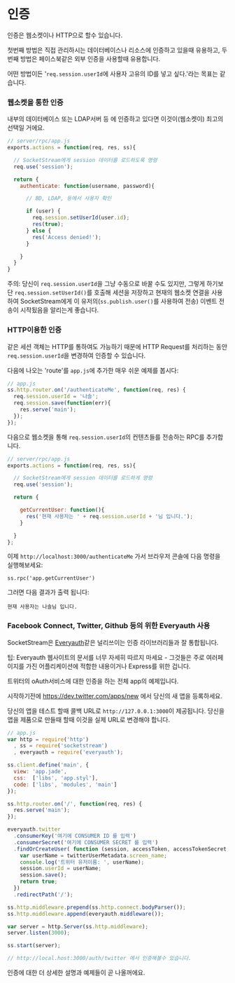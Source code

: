 <!---# Authentication-->
# 인증

<!--Users can be authenticated in two ways: over the websocket or over HTTP.-->
인증은 웹소켓이나 HTTP으로 할수 있습니다.

<!--The first option is useful if you're authenticating against a backend database or other resource you control, the second if you're using a third-party service such as Facebook Connect.-->
첫번째 방법은 직접 관리하시는 데이터베이스나 리소스에 인증하고 있을때  유용하고, 두번째 방법은 페이스북같은 외부 인증을 사용할때 유용합니다.

<!--Either way, the goal is the same: to update `req.session.userId` with the user's unique ID.-->
어떤 방법이든 '`req.session.userId`에 사용자 고유의 ID를 넣고 싶다.'라는 목표는 같습니다.

<!---### Authenticating over websockets-->
### 웹소켓을 통한 인증

<!--This is the best choice if you're authenticating against an internal database or LDAP server, etc.-->
내부의 데이터베이스 또는 LDAP서버 등 에 인증하고 있다면 이것이(웹소켓이) 최고의 선택일 거에요.

```javascript
// server/rpc/app.js
exports.actions = function(req, res, ss){

  // SocketStream에게 session 데이터를 로드하도록 명령
  req.use('session');

  return {
    authenticate: function(username, password){

      // BD, LDAP, 등에서 사용자 확인

      if (user) {
        req.session.setUserId(user.id);
        res(true);
      } else {
        res('Access denied!');
      }

    }
  }
}

```
<!--
  // tell SocketStream to load session data
      // lookup user in DB, LDAP, etc
-->
<!--Note: You could just set`req.session.userId` manually, but calling the `req.session.setUserId()` function saves the session and notifies SocketStream to immediately start sending events for this user (sent using `ss.publish.user()`) over the current websocket connection.-->
주의: 당신이 `req.session.userId`을 그냥 수동으로 바꿀 수도 있지만, 그렇게 하기보단 `req.session.setUserId()`를 호출해 세션을 저장하고 현재의 웹소켓 연결을 사용하여 SocketStream에게 이 유저의(`ss.publish.user()`를 사용하여 전송) 이벤트 전송이 시작됬음을 알리는게 좋습니다.

<!---### Authenticating using HTTP-->
### HTTP이용한 인증

<!--Since the same session object is also available over HTTP you may easily authenticate a user by updating `req.session.userId` whilst processing a HTTP request.-->
같은 세션 객체는 HTTP를 통하여도 가능하기 때문에 HTTP Request를 처리하는 동안 `req.session.userId`을 변경하여 인증할 수 있습니다.

<!--Let's look at a very simple example by adding the following 'route' to `app.js`:-->
다음에 나오는 'route'를 `app.js`에 추가한 매우 쉬운 예제를 봅시다:

```javascript
// app.js
ss.http.router.on('/authenticateMe', function(req, res) {
  req.session.userId = '나솔';
  req.session.save(function(err){
    res.serve('main');
  });
});
```

<!--Next, add an RPC action which sends the contents of `req.session.userId` over the websocket:-->
다음으로 웹소켓을 통해 `req.session.userId`의 컨텐츠들를 전송하는 RPC를 추가합니다.

```javascript
// server/rpc/app.js
exports.actions = function(req, res, ss){

  // SocketStream에게 session 데이터를 로드하게 명령
  req.use('session');

  return {

    getCurrentUser: function(){
      res('현재 사용자는 ' + req.session.userId + '님 입니다.');
    }

  }
};
```
<!---// tell SocketStream to load session data-->

<!--Now visit `http://localhost:3000/authenticateMe` then enter the following command in the browser's console:-->
이제 `http://localhost:3000/authenticateMe` 가서 브라우저 콘솔에 다음 명령을 실행해보세요:

    ss.rpc('app.getCurrentUser')

<!--And you'll see the following output:-->
그러면 다음 결과가 출력 됩니다:

    현재 사용자는 나솔님 입니다.

<!---### Using Everyauth for Facebook Connect, Twitter, Github etc-->
### Facebook Connect, Twitter, Github 등의 위한 Everyauth 사용

<!--SocketStream integrates well with popular authentication libraries such as [Everyauth](https://github.com/bnoguchi/everyauth).-->
SocketStream은 [Everyauth](https://github.com/bnoguchi/everyauth)같은 널리쓰이는 인증 라이브러리들과 잘 통합됩니다.

<!--Tip: Don't be tempted to follow the docs on the Everyauth website too closely - they are mainly geared at multi-page apps and/or specific to Express.-->
팁: Everyauth 웹사이트의 문서를 너무 자세히 따르지 마세요 - 그것들은 주로 여러페이지를 가진 어플리케이션에 적합한 내용이거나 Express를 위한 겁니다.

<!--Here's an example of a full app which authenticates against Twitter's OAuth service.-->
트위터의 oAuth서비스에 대한 인증을 하는 전체 app의 예제입니다.

<!--To get started, register your new app at https://dev.twitter.com/apps/new-->
시작하기전에 https://dev.twitter.com/apps/new 에서 당신의 새 앱을 등록하세요.

<!--When testing your app supply `http://127.0.0.1:3000` as the Callback URL. Change this to the real URL when your app goes into production.-->
당신의 앱을 테스트 할때 콜백 URL로 `http://127.0.0.1:3000`이 제공됩니다. 당신을 앱을 제품으로 만들때 할때 이것을 실제 URL로 변경해야 합니다.

```javascript
// app.js
var http = require('http')
  , ss = require('socketstream')
  , everyauth = require('everyauth');

ss.client.define('main', {
  view: 'app.jade',
  css:  ['libs', 'app.styl'],
  code: ['libs', 'modules', 'main']
});

ss.http.router.on('/', function(req, res) {
  res.serve('main');
});

everyauth.twitter
  .consumerKey('여기에 CONSUMER ID 를 입력')
  .consumerSecret('여기에 CONSUMER SECRET 를 입력')
  .findOrCreateUser( function (session, accessToken, accessTokenSecret, twitterUserMetadata) {
    var userName = twitterUserMetadata.screen_name;
    console.log('트위터 유저이름: ', userName);
    session.userId = userName;
    session.save();
    return true;
  })
  .redirectPath('/');

ss.http.middleware.prepend(ss.http.connect.bodyParser());
ss.http.middleware.append(everyauth.middleware());

var server = http.Server(ss.http.middleware);
server.listen(3000);

ss.start(server);

// http://local.host:3000/auth/twitter 에서 인증해볼수 있습니다.
```
<!--// To authenticate visit http://local.host:3000/auth/twitter-->

<!--Many more details on this and other examples coming soon.-->
인증에 대한 더 상세한 설명과 예제들이 곧 나올꺼에요.
